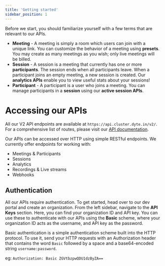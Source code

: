 ```yaml
---
title: 'Getting started'
sidebar_position: 1
---
```


Before we start, you should familiarize yourself with a few terms that are
relevant to our APIs.

- **Meeting** - A meeting is simply a room which users can join with a unique
  link. You can customize the behavior of a meeting using **presets**. You may
  create as many meetings as you wish; only live meetings will be billed.
- **Session** - A session is a meeting that currently has one or more
  **participants**. The session ends when all participants leave. When a
  participant joins an empty meeting, a new session is created. Our **analytics
  APIs** enable you to view useful stats about your sessions!
- **Participant** - A participant is a user who joins a meeting. You can manage
  participants in a **session** using our **active session APIs**.

# Accessing our APIs

All our V2 API endpoints are available at `https://api.cluster.dyte.in/v2/`. For
a comprehensive list of routes, please visit our
[API documentation](https://docs.dyte.io/api/?v=v2).

Our APIs can be accessed over HTTP using simple RESTful endpoints. We currently
offer endpoints for working with:

- Meetings & Participants
- Sessions
- Analytics
- Recordings & Live streams
- Webhooks

## Authentication

All our APIs require authentication. To get started, head over to our dev portal
and create an organization. From the left sidebar, navigate to the **API Keys**
section. Here, you can find your organization ID and API key. You can use these
to authenticate with our APIs using the **Basic** scheme, where your
organization ID acts as the username, and API key as the password.

Basic authentication is a simple authentication scheme built into the HTTP
protocol. To use it, send your HTTP requests with an Authorization header that
contains the word `Basic` followed by a space and a base64-encoded
string `username:password`.

eg: `Authorization: Basic ZGVtbzpwQDU1dzByZA==`
